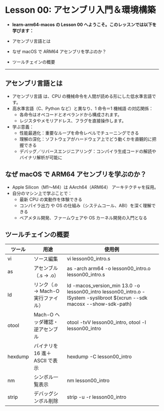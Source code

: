# Lesson 00: アセンブリ入門＆環境構築

- **learn-arm64-macos の Lesson 00 へようこそ。このレッスンでは以下を学びます：**

- アセンブリ言語とは
- なぜ macOS で ARM64 アセンブリを学ぶのか？
- ツールチェインの概要

---


## アセンブリ言語とは

- アセンブリ言語 は、CPU の機械命令を人間が読める形にした低水準言語です。
- 高水準言語（C、Python など）と異なり、1 命令＝1 機械語 の対応関係：
  - 各命令はオペコードとオペランドから構成されます。
  - レジスタやメモリアドレス、フラグを直接操作します。
- 学ぶ意義：
  - 性能最適化：重要なループを命令レベルでチューニングできる
  - 理解の深化：ソフトウェアがハードウェア上でどう動くかを直観的に把握できる
  - デバッグ／リバースエンジニアリング：コンパイラ生成コードの解読やバイナリ解析が可能に


## なぜ macOS で ARM64 アセンブリを学ぶのか？
- Apple Silicon（M1～M4）は AArch64（ARM64） アーキテクチャを採用。
- 自分のマシン上で学ぶことで：
  - 最新 CPU の実動作を体験できる
  - コンパイラ出力 や OS の仕組み（システムコール、ABI）を深く理解できる
  - ベアメタル開発、ファームウェアや OS カーネル開発の入門となる

## ツールチェインの概要

|ツール| 用途| 使用例|
|---|---|---|
|vi|ソース編集|vi lesson00_intro.s|
|as|アセンブル（.s → .o）|as -arch arm64 -o lesson00_intro.o lesson00_intro.s|
|ld|リンク（.o → Mach-O 実行ファイル）|ld -macos_version_min 13.0 -o lesson00_intro lesson00_intro.o -lSystem -syslibroot $(xcrun --sdk macosx --show-sdk-path)|
|otool|Mach-O ヘッダ確認・逆アセンブル|otool -tvV lesson00_intro, otool -l lesson00_intro|
|hexdump|バイナリを 16 進＋ASCII で表示|hexdump -C lesson00_intro|
|nm|シンボル一覧表示|nm lesson00_intro|
|strip|デバッグシンボル削除|strip -u -r lesson00_intro|

